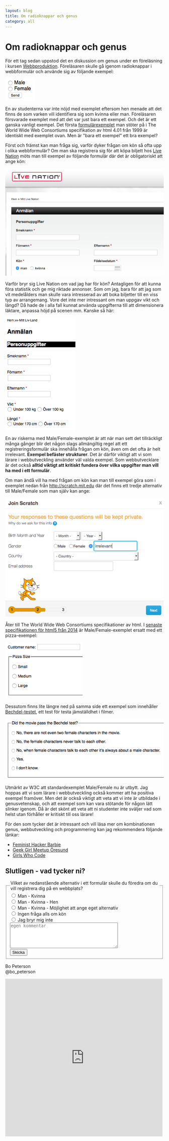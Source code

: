 ```yaml
---
layout: blog
title: Om radioknappar och genus
category: all
---
```


# Om radioknappar och genus

För ett tag sedan uppstod det en diskussion om genus under en föreläsning i kursen [Webbproduktion](http://edu.mah.se/sv/Course/ME135A#Syllabus). Föreläsaren skulle gå igenom radioknappar i webbformulär och använde sig av följande exempel:

![](/assets/img/radiogenusmalefemale.png)

En av studenterna var inte nöjd med exemplet eftersom hen menade att det finns de som varken vill identifiera sig som kvinna eller man. Föreläsaren försvarade exemplet med att det var just bara ett exempel. Och det är ett ganska vanligt exempel. Det första [formulärexemplet](http://www.w3.org/TR/html401/interact/forms.html#h-17.1) man stöter på i The World Wide Web Consortiums specifikation av html 4.01 från 1999 är identiskt med exemplet ovan. Men är "bara ett exempel" ett bra exempel?

Först och främst kan man fråga sig, varför dyker frågan om kön så ofta upp i olika webbformulär? Om man ska registrera sig för att köpa biljett hos [Live Nation](http://www.livenation.se) möts man till exempel av följande formulär där det är obligatoriskt att ange kön: 

![](/assets/img/radiogenuslivenation.png)

Varför bryr sig Live Nation om vad jag har för kön? Antagligen för att kunna föra statistik och ge mig riktade annonser. Som om jag, bara för att jag som vit medelålders man skulle vara intresserad av att boka biljetter till en viss typ av arrangemang. Vore det inte mer intressant om man uppgav vikt och längd? Då hade de i alla fall kunnat använda uppgifterna till att dimensionera läktare, anpassa höjd på scenen mm. Kanske så här:

![](/assets/img/radiogenuslangdvikt.png)

En av riskerna med Male/Female-exemplet är att när man sett det tillräckligt många gånger blir det någon slags allmängiltig regel att ett registreringsformulär ska innehålla frågan om kön, även om det ofta är helt irrelevant. **Exempel befäster strukturer**. Det är därför viktigt att vi som lärare i webbutveckling använder väl valda exempel. Som webbutvecklare är det också **alltid viktigt att kritiskt fundera över vilka uppgifter man vill ha med i ett formulär**. 

Om man ändå vill ha med frågan om kön kan man till exempel göra som i exemplet nedan från <http://scratch.mit.edu> där det finns ett tredje alternativ till Male/Female som man själv kan ange:

![](/assets/img/radiogenusscratch.png)

Åter till The World Wide Web Consortiums specifikationer av html. I [senaste specifikationen för html5 från 2014](http://www.w3.org/TR/html5/forms.html#introduction-1) är Male/Female-exemplet ersatt med ett pizza-exempel:

![](/assets/img/radiogenuspizza.png)

Dessutom finns lite längre ned på samma side ett exempel som innehåller [Bechdel-testet](http://en.wikipedia.org/wiki/Bechdel_test), ett test för testa jämställdhet i filmer. 

![](/assets/img/radiogenusbechdel.png)

Utmärkt av W3C att standardexemplet Male/Female nu är utbytt. Jag hoppas att vi som lärare i webbutveckling också kommer att ha positiva exempel framöver. Men det är också viktigt att veta att vi inte är utbildade i genusvetenskap, och att exempel som kan vara stötande för någon lätt slinker igenom. Då är det skönt att veta att ni studenter inte sväljer vad som helst utan förhåller er kritiskt till oss lärare!

För den som tycker det är intressant och vill läsa mer om kombinationen genus, webbutveckling och programmering kan jag rekommendera följande länkar:

- [Feminist Hacker Barbie](http://www.wired.com/2014/11/feminist-hacker-barbie-just-little-girls-need/)
- [Geek Girl Meetup Öresund](http://geekgirlmeetup.com/oresund/)
- [Girls Who Code](http://girlswhocode.com)

## Slutligen - vad tycker ni? 

<form action="http://ddwap.mah.se/k3bope/genus/reply.php" method="get">
    <fieldset>
        <legend>Vilket av nedanstående alternativ i ett formulär skulle du föredra om du vill registrera dig på en webbplats?</legend>
        <input type="radio" value="0" name="formalternative" /> Man - Kvinna<br>
        <input type="radio" value="1" name="formalternative" /> Man - Kvinna - Hen<br>
        <input type="radio" value="2" name="formalternative" /> Man - Kvinna - Möjlighet att ange eget alternativ<br>
        <input type="radio" value="3" name="formalternative" /> Ingen fråga alls om kön<br>
        <input type="radio" value="4" name="formalternative" /> Jag bryr mig inte<br>
        <textarea rows="5" cols="40" name="comment" placeholder="egen kommentar"></textarea><br>
        <input type="submit" value="Skicka" />
    </fieldset>
</form>


Bo Peterson  
@bo\_peterson

<iframe frameborder="0" src="http://ddwap.mah.se/k3bope/genus/result.php" width="500" height="500">
</iframe>
